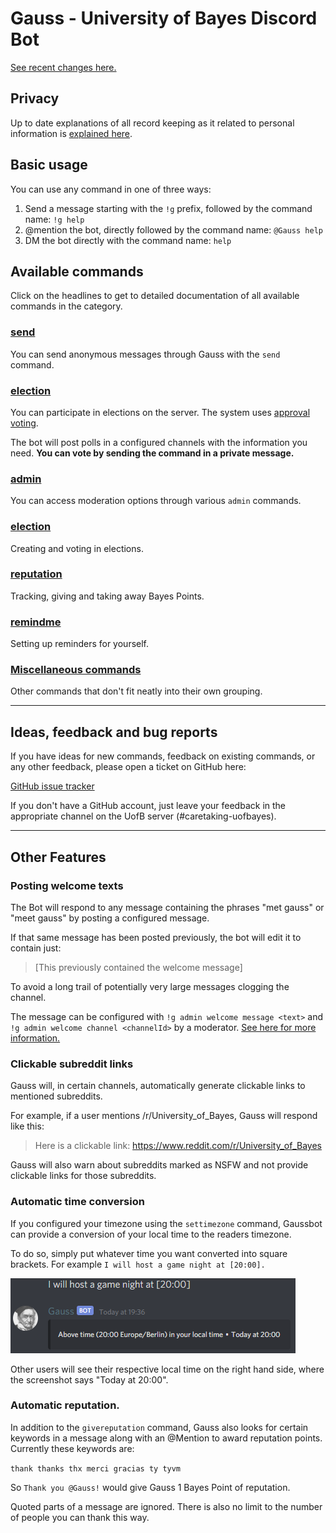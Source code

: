 # Gauss - University of Bayes Discord Bot

[See recent changes here.](./WhatsNew.md)

## Privacy

Up to date explanations of all record keeping as it related to personal information is [explained here](./PRIVACY.md).

## Basic usage

You can use any command in one of three ways:

1. Send a message starting with the `!g` prefix, followed by the command name:
   `!g help`
2. @mention the bot, directly followed by the command name: `@Gauss help`
3. DM the bot directly with the command name: `help`

## Available commands

Click on the headlines to get to detailed documentation of all available commands in the category.

### [send](./send/README.md)

You can send anonymous messages through Gauss with the `send` command.

### [election](./election/README.md)

You can participate in elections on the server. The system uses [approval voting](https://en.wikipedia.org/wiki/Approval_voting).

The bot will post polls in a configured channels with the information you need. **You can vote by sending the command in a private message.**

### [admin](./admin/README.md)

You can access moderation options through various `admin` commands.

### [election](./election/README.md)

Creating and voting in elections.

### [reputation](./reputation/README.md)

Tracking, giving and taking away Bayes Points.

### [remindme](./remindme/README.md)

Setting up reminders for yourself.

### [Miscellaneous commands](./misc/README.md)

Other commands that don't fit neatly into their own grouping.

---

## Ideas, feedback and bug reports

If you have ideas for new commands, feedback on existing commands, or any other feedback, please open a ticket on GitHub here:

[GitHub issue tracker](https://github.com/StringEpsilon/UniversityOfBots/issues)

If you don't have a GitHub account, just leave your feedback in the appropriate channel on the UofB server (#caretaking-uofbayes).

---

## Other Features

### Posting welcome texts

The Bot will respond to any message containing the phrases "met gauss" or "meet gauss" by posting a configured message.

If that same message has been posted previously, the bot will edit it to contain just:

> [This previously contained the welcome message]

To avoid a long trail of potentially very large messages clogging the channel.

The message can be configured with `!g admin welcome message <text>` and `!g admin welcome channel <channelId>` by a moderator. [See here for more information.](./admin/README.md#admin-welcome-message)

### Clickable subreddit links

Gauss will, in certain channels, automatically generate clickable links to mentioned subreddits.

For example, if a user mentions /r/University_of_Bayes, Gauss will respond like this:

> Here is a clickable link: https://www.reddit.com/r/University_of_Bayes

Gauss will also warn about subreddits marked as NSFW and not provide clickable links for those subreddits.

### Automatic time conversion

If you configured your timezone using the `settimezone` command, Gaussbot can provide a conversion of your local time to the readers timezone.

To do so, simply put whatever time you want converted into square brackets. For example `I will host a game night at [20:00].`

<img src="./img/time_conversion.png" />

Other users will see their respective local time on the right hand side, where the screenshot says "Today at 20:00".

### Automatic reputation.

In addition to the `givereputation` command, Gauss also looks for certain keywords in a message along with an @Mention to award reputation points. Currently these keywords are:

`thank thanks thx merci gracias ty tyvm`

So `Thank you @Gauss!` would give Gauss 1 Bayes Point of reputation.

Quoted parts of a message are ignored. There is also no limit to the number of people you can thank this way.
